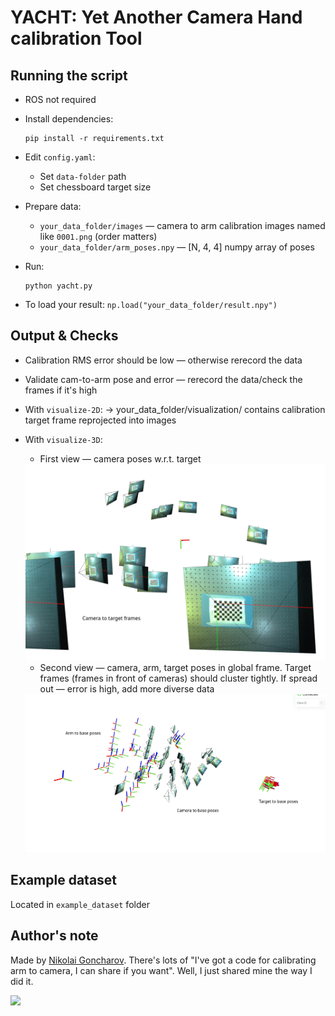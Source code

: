 # YACHT: Yet Another Camera Hand calibration Tool

## Running the script
- ROS not required
- Install dependencies:
  ```
  pip install -r requirements.txt
  ```

- Edit `config.yaml`:
  - Set `data-folder` path
  - Set chessboard target size

- Prepare data:
  - `your_data_folder/images` — camera to arm calibration images named like `0001.png` (order matters)
  - `your_data_folder/arm_poses.npy` — [N, 4, 4] numpy array of poses
- Run:
  ```
  python yacht.py
  ```
- To load your result: `np.load("your_data_folder/result.npy")`

## Output & Checks
- Calibration RMS error should be low — otherwise rerecord the data
  
- Validate cam-to-arm pose and error — rerecord the data/check the frames if it's high
  
- With `visualize-2D`:
  → your_data_folder/visualization/ contains calibration target frame reprojected into images

- With `visualize-3D`:
  - First view — camera poses w.r.t. target
  <img src="imgs/view1.png" width="800" />

  - Second view — camera, arm, target poses in global frame. Target frames (frames in front of cameras) should cluster tightly. If spread out — error is high, add more diverse data
  <img src="imgs/view2.png" width="800" />

## Example dataset
Located in `example_dataset` folder

## Author's note
Made by [Nikolai Goncharov](https://www.linkedin.com/in/nikolai-goncharov-2931a31a5/). There's lots of "I've got a code for calibrating arm to camera, I can share if you want". Well, I just shared mine the way I did it.

<img src="imgs/yacht.jpg" width="500" />
